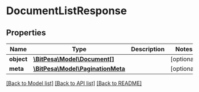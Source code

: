 # DocumentListResponse

## Properties
Name | Type | Description | Notes
------------ | ------------- | ------------- | -------------
**object** | [**\BitPesa\Model\Document[]**](Document.md) |  | [optional] 
**meta** | [**\BitPesa\Model\PaginationMeta**](PaginationMeta.md) |  | [optional] 

[[Back to Model list]](../README.md#documentation-for-models) [[Back to API list]](../README.md#documentation-for-api-endpoints) [[Back to README]](../README.md)


